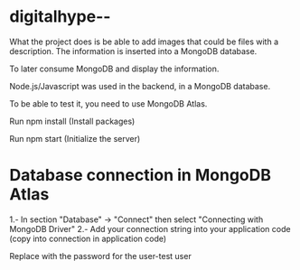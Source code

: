 # digitalhype--
What the project does is be able to add images that could be files with a description. The information is inserted into a MongoDB database.

To later consume MongoDB and display the information.

Node.js/Javascript was used in the backend, in a MongoDB database.

To be able to test it, you need to use MongoDB Atlas.

Run npm install (Install packages)

Run npm start (Initialize the server)

# Database connection in MongoDB Atlas

1.- In section "Database" -> "Connect" then select "Connecting with MongoDB Driver"
2.- Add your connection string into your application code (copy into connection in application code)

Replace <password> with the password for the user-test user




